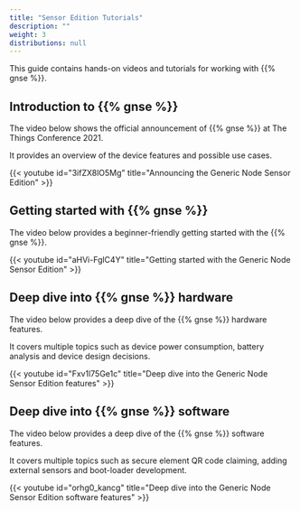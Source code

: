 ```yaml
---
title: "Sensor Edition Tutorials"
description: ""
weight: 3
distributions: null
---
```


This guide contains hands-on videos and tutorials for working with {{% gnse %}}.

<!--more-->

## Introduction to {{% gnse %}}

The video below shows the official announcement of {{% gnse %}} at The Things Conference 2021.

It provides an overview of the device features and possible use cases.

{{< youtube id="3ifZX8lO5Mg" title="Announcing the Generic Node Sensor Edition" >}}

## Getting started with {{% gnse %}}

The video below provides a beginner-friendly getting started with the {{% gnse %}}.

{{< youtube id="aHVi-FglC4Y" title="Getting started with the Generic Node Sensor Edition" >}}

## Deep dive into {{% gnse %}} hardware

The video below provides a deep dive of the {{% gnse %}} hardware features.

It covers multiple topics such as device power consumption, battery analysis and device design decisions.

{{< youtube id="Fxv1l75Ge1c" title="Deep dive into the Generic Node Sensor Edition features" >}}

## Deep dive into {{% gnse %}} software

The video below provides a deep dive of the {{% gnse %}} software features.

It covers multiple topics such as secure element QR code claiming, adding external sensors and boot-loader development.

{{< youtube id="orhg0_kancg" title="Deep dive into the Generic Node Sensor Edition software features" >}}
